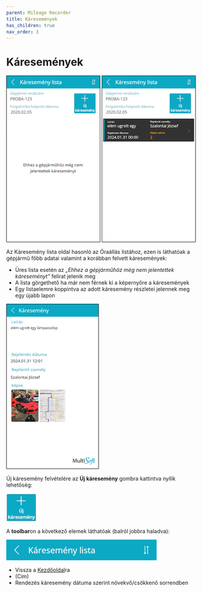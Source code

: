 ```yaml
---
parent: Mileage Recorder
title: Káresemények
has_children: true
nav_order: 3
---
```


# Káresemények

![accidents empty list](static/images/AccidentsListEmpty.png)
![accidents list with item](static/images/AccidentsList.png)

Az Káresemény lista oldal hasonló az Óraállás listához, ezen is láthatóak a gépjármű főbb adatai valamint a korábban felvett káresemények:
-	Üres lista esetén az *„Ehhez a gépjárműhöz még nem jelentettek káreseményt”* felirat jelenik meg
-	A lista görgethető ha már nem férnek ki a képernyőre a káresemények
-	Egy listaelemre koppintva az adott káresemény részletei jelennek meg egy újabb lapon

![accident view](static/images/AccidentView.png)

Új káresemény felvételére az **Új káresemény** gombra kattintva nyílik lehetőség:

![mileage record view](static/images/NewAccidentButton.png)

A **toolbar**on a következő elemek láthatóak (balról jobbra haladva):

![accidents list toolbar](static/images/AccidentsListToolbar.png)

-	Vissza a [Kezdőoldal](../login/05_StartPage.md)ra
-	(Cím)
-	Rendezés káresemény dátuma szerint növekvő/csökkenő sorrendben
